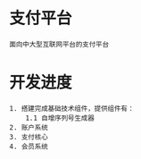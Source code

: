 # 支付平台

    面向中大型互联网平台的支付平台

# 开发进度

    1. 搭建完成基础技术组件，提供组件有：
        1.1 自增序列号生成器
    2. 账户系统
    3. 支付核心
    4. 会员系统
